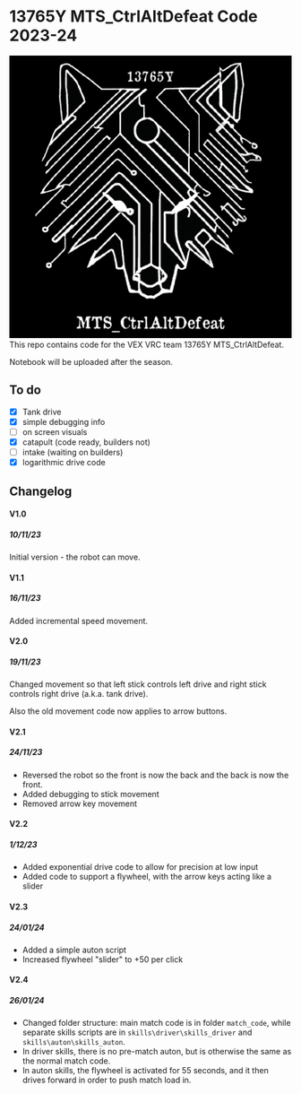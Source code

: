 # 13765Y MTS_CtrlAltDefeat Code 2023-24
![logo](logo.png "MTS_CtrlAltDefeat")
This repo contains code for the VEX VRC team 13765Y MTS_CtrlAltDefeat.

Notebook will be uploaded after the season.

## To do

- [x] Tank drive
- [x] simple debugging info
- [ ] on screen visuals
- [x] catapult (code ready, builders not)
- [ ] intake (waiting on builders)
- [x] logarithmic drive code

## Changelog
#### V1.0
##### 10/11/23
Initial version - the robot can move.

#### V1.1
##### 16/11/23
Added incremental speed movement.

#### V2.0
##### 19/11/23
Changed movement so that left stick controls left drive and right stick controls right drive (a.k.a. tank drive).

Also the old movement code now applies to arrow buttons.

#### V2.1
##### 24/11/23
* Reversed the robot so the front is now the back and the back is now the front.
* Added debugging to stick movement
* Removed arrow key movement

#### V2.2
##### 1/12/23
* Added exponential drive code to allow for precision at low input
* Added code to support a flywheel, with the arrow keys acting like a slider

#### V2.3
##### 24/01/24
* Added a simple auton script
* Increased flywheel "slider" to +50 per click

#### V2.4
##### 26/01/24
* Changed folder structure: main match code is in folder ``match_code``, while separate skills scripts are in ``skills\driver\skills_driver`` and ``skills\auton\skills_auton``.
* In driver skills, there is no pre-match auton, but is otherwise the same as the normal match code.
* In auton skills, the flywheel is activated for 55 seconds, and it then drives forward in order to push match load in.

